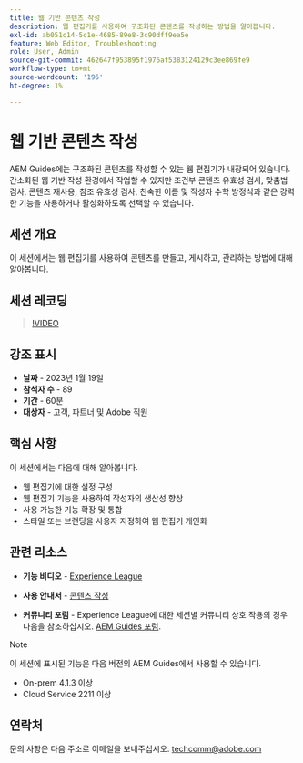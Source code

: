 ```yaml
---
title: 웹 기반 콘텐츠 작성
description: 웹 편집기를 사용하여 구조화된 콘텐츠를 작성하는 방법을 알아봅니다.
exl-id: ab051c14-5c1e-4685-89e8-3c90dff9ea5e
feature: Web Editor, Troubleshooting
role: User, Admin
source-git-commit: 462647f953895f1976af5383124129c3ee869fe9
workflow-type: tm+mt
source-wordcount: '196'
ht-degree: 1%

---
```


# 웹 기반 콘텐츠 작성

AEM Guides에는 구조화된 콘텐츠를 작성할 수 있는 웹 편집기가 내장되어 있습니다. 간소화된 웹 기반 작성 환경에서 작업할 수 있지만 조건부 콘텐츠 유효성 검사, 맞춤법 검사, 콘텐츠 재사용, 참조 유효성 검사, 친숙한 이름 및 작성자 수학 방정식과 같은 강력한 기능을 사용하거나 활성화하도록 선택할 수 있습니다.

## 세션 개요

이 세션에서는 웹 편집기를 사용하여 콘텐츠를 만들고, 게시하고, 관리하는 방법에 대해 알아봅니다.

## 세션 레코딩

>[!VIDEO](https://video.tv.adobe.com/v/3414171/dita-authoring-ccms-web-author?quality=12&learn=on)

## 강조 표시

- **날짜** - 2023년 1월 19일
- **참석자 수** - 89
- **기간** - 60분
- **대상자** - 고객, 파트너 및 Adobe 직원

## 핵심 사항

이 세션에서는 다음에 대해 알아봅니다.
- 웹 편집기에 대한 설정 구성
- 웹 편집기 기능을 사용하여 작성자의 생산성 향상
- 사용 가능한 기능 확장 및 통합
- 스타일 또는 브랜딩을 사용자 지정하여 웹 편집기 개인화

## 관련 리소스

- **기능 비디오** -  [Experience League](https://experienceleague.adobe.com/docs/experience-manager-guides-learn/videos/advanced-user-guide/overview.html?lang=en)

- **사용 안내서** - [콘텐츠 작성](https://help.adobe.com/en_US/xml-documentation-for-adobe-experience-manager/index.html#t=DXML-master-map/authoring-content.html)

- **커뮤니티 포럼** - Experience League에 대한 세션별 커뮤니티 상호 작용의 경우 다음을 참조하십시오.  [AEM Guides 포럼](https://experienceleaguecommunities.adobe.com/t5/experience-manager-guides/bd-p/xml-documentation-discussions).

>[!NOTE]
>
> 이 세션에 표시된 기능은 다음 버전의 AEM Guides에서 사용할 수 있습니다.
> - On-prem 4.1.3 이상
> - Cloud Service 2211 이상

## 연락처

문의 사항은 다음 주소로 이메일을 보내주십시오. <techcomm@adobe.com>
